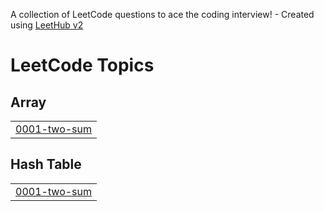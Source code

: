 A collection of LeetCode questions to ace the coding interview! - Created using [LeetHub v2](https://github.com/arunbhardwaj/LeetHub-2.0)
<!---LeetCode Topics Start-->
# LeetCode Topics
## Array
|  |
| ------- |
| [0001-two-sum](https://github.com/divyakrishnan55k/leetcode/tree/master/0001-two-sum) |
## Hash Table
|  |
| ------- |
| [0001-two-sum](https://github.com/divyakrishnan55k/leetcode/tree/master/0001-two-sum) |
<!---LeetCode Topics End-->